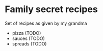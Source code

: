 # Family secret recipes

Set of recipes as given by my grandma

* pizza (TODO)
* sauces (TODO)
* spreads (TODO)